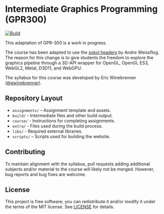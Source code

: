 # Intermediate Graphics Programming (GPR300)

[![Build](/../../actions/workflows/main.yml/badge.svg)](/../../actions/workflows/main.yml)

This adaptation of GPR-300 is a work in progress.

The course has been adapted to use the [sokol headers](https://github.com/floooh/sokol) by Andre Weissflog. The reason for this change is to give students the freedom to explore the graphics pipeline through a 3D-API wrapper for OpenGL, OpenGL ES3, WebGL2, Metal, D3D11, and WebGPU.

The syllabus for this course was developed by Eric Winebrenner ([@ewinebrenner](https://github.com/ewinebrenner)).


## Repository Layout

*   `assignments/` – Assignment template and assets.
*   `build/` - Intermediate files and other build output. 
*   `course/` - Instructions for completing assignments.
*   `extra/` - Files used during the build process.
*   `libs/` - Required external libraries.
*   `scripts/` – Scripts used for building the website.


## Contributing

To maintain alignment with the syllabus, pull requests adding additional subjects and/or material to the course will likely not be merged. However, bug reports and bug fixes are welcome.


## License

This project is free software; you can redistribute it and/or modify it under
the terms of the MIT license.
See [LICENSE](LICENSE) for details.
